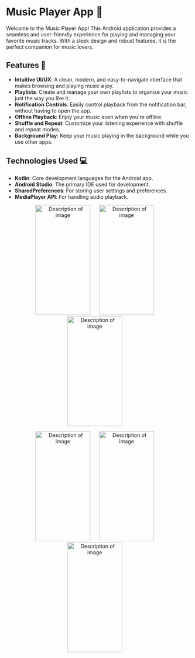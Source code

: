 # Music Player App 🎵

Welcome to the Music Player App! This Android application provides a seamless and user-friendly experience for playing and managing your favorite music tracks. With a sleek design and robust features, it is the perfect companion for music lovers.

## Features 🚀

- **Intuitive UI/UX**: A clean, modern, and easy-to-navigate interface that makes browsing and playing music a joy.
- **Playlists**: Create and manage your own playlists to organize your music just the way you like it.
- **Notification Controls**: Easily control playback from the notification bar, without having to open the app.
- **Offline Playback**: Enjoy your music even when you're offline.
- **Shuffle and Repeat**: Customize your listening experience with shuffle and repeat modes.
- **Background Play**: Keep your music playing in the background while you use other apps.

## Technologies Used 💻

- **Kotlin**: Core development languages for the Android app.
- **Android Studio**: The primary IDE used for development.
- **SharedPreferences**: For storing user settings and preferences.
- **MediaPlayer API**: For handling audio playback.

<p align="center">
    <img src="https://github.com/user-attachments/assets/7ec8c9df-47c6-47a1-be40-e6a7d8c999cb" alt="Description of image" width="150" height="300" style="margin-right: 20px;">
    <img src="https://github.com/user-attachments/assets/3c75b1a7-21f5-4ba0-ad19-714a1bc28d94" alt="Description of image" width="150" height="300" style="margin-right: 20px;">
    <img src="https://github.com/user-attachments/assets/59bb1a8a-d548-416b-b7ee-bcd38927a287" alt="Description of image" width="150" height="300" style="margin-right: 20px;">
</p>

<p align="center">
    <img src="https://github.com/user-attachments/assets/4193d463-a045-4905-8a0e-465aaad64587" alt="Description of image" width="150" height="300" style="margin-right: 20px;">
    <img src="https://github.com/user-attachments/assets/641eeb1f-05d2-4b1c-9b1d-e096dc271780" alt="Description of image" width="150" height="300" style="margin-right: 20px;">
    <img src="https://github.com/user-attachments/assets/bd2169bc-7b18-4922-bfca-07e80846e0ad" alt="Description of image" width="150" height="300" style="margin-right: 20px;">
</p>


